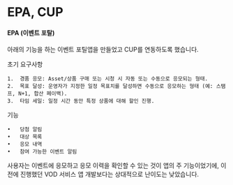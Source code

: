 # EPA, CUP


#### EPA (이벤트 포탈)
아래의 기능을 하는 이벤트 포틸앱을 만들었고 CUP를 연동하도록 했습니다.

초기 요구사항

	1.	경품 응모: Asset/상품 구매 또는 시청 시 자동 또는 수동으로 응모되는 형태.
	2.	목표 달성: 운영자가 지정한 일정 목표치를 달성하면 수동으로 응모하는 형태 (예: 스탬프, N+1, 합산 페이백).
	3.	타임 세일: 일정 시간 동안 특정 상품에 대해 할인 진행.

기능

	•	당첨 알림
    •   대상 목록
    •   응모 내역
    •   참여 가능한 이벤트 알림

사용자는 이벤트에 응모하고 응모 이력을 확인할 수 있는 것이 앱의 주 기능이었기에, 이전에 진행했던 VOD 서비스 앱 개발보다는 상대적으로 난이도는 낮았습니다.
